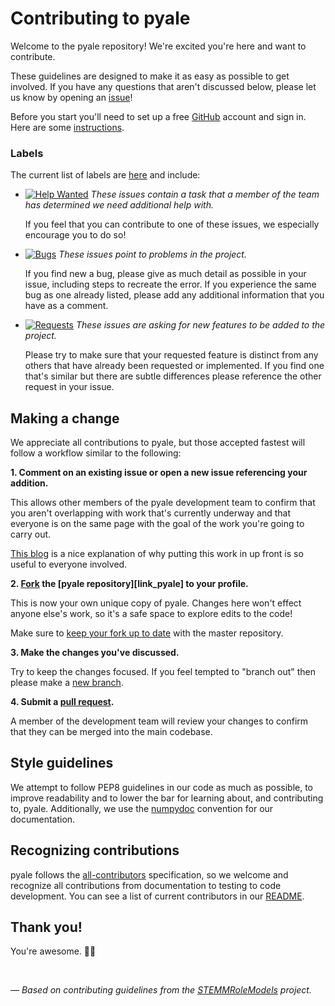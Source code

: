 # Contributing to pyale

Welcome to the pyale repository! We're excited you're here and want to contribute.  

These guidelines are designed to make it as easy as possible to get involved. If you have any questions that aren't discussed below, please let us know by opening an [issue][link_issues]!

Before you start you'll need to set up a free [GitHub][link_github] account and sign in. Here are some [instructions][link_signupinstructions].

### Labels

The current list of labels are [here][link_labels] and include:

* [![Help Wanted](https://img.shields.io/badge/-help%20wanted-159818.svg)][link_helpwanted] *These issues contain a task that a member of the team has determined we need additional help with.*

    If you feel that you can contribute to one of these issues, we especially encourage you to do so!

* [![Bugs](https://img.shields.io/badge/-bugs-fc2929.svg)][link_bugs] *These issues point to problems in the project.*

    If you find new a bug, please give as much detail as possible in your issue, including steps to recreate the error.
    If you experience the same bug as one already listed, please add any additional information that you have as a comment.

* [![Requests](https://img.shields.io/badge/-requests-fbca04.svg)][link_requests] *These issues are asking for new features to be added to the project.*

    Please try to make sure that your requested feature is distinct from any others that have already been requested or implemented. If you find one that's similar but there are subtle differences please reference the other request in your issue.

## Making a change

We appreciate all contributions to pyale, but those accepted fastest will follow a workflow similar to the following:

**1. Comment on an existing issue or open a new issue referencing your addition.**

This allows other members of the pyale development team to confirm that you aren't overlapping with work that's currently underway and that everyone is on the same page with the goal of the work you're going to carry out.

[This blog][link_pushpullblog] is a nice explanation of why putting this work in up front is so useful to everyone involved.

**2. [Fork][link_fork] the [pyale repository][link_pyale] to your profile.**

This is now your own unique copy of pyale. Changes here won't effect anyone else's work, so it's a safe space to explore edits to the code!

Make sure to [keep your fork up to date][link_updateupstreamwiki] with the master repository.

**3. Make the changes you've discussed.**

Try to keep the changes focused. If you feel tempted to "branch out" then please make a [new branch][link_branches].

**4. Submit a [pull request][link_pullrequest].**

A member of the development team will review your changes to confirm that they can be merged into the main codebase.

## Style guidelines

We attempt to follow PEP8 guidelines in our code as much as possible, to improve readability and to lower the bar for learning about, and contributing to, pyale.
Additionally, we use the [numpydoc][link_numpydoc] convention for our documentation.

## Recognizing contributions

pyale follows the [all-contributors][link_allcontributors] specification, so we welcome and recognize all contributions from documentation to testing to code development.
You can see a list of current contributors in our [README][link_readme].

## Thank you!

You're awesome. :wave::smiley:

<br>

*&mdash; Based on contributing guidelines from the [STEMMRoleModels][link_stemmrolemodels] project.*

[link_github]: https://github.com/
[link_meica]: https://github.com/NBCLab/pyale
[link_signupinstructions]: https://help.github.com/articles/signing-up-for-a-new-github-account
[link_react]: https://github.com/blog/2119-add-reactions-to-pull-requests-issues-and-comments
[link_issues]: https://github.com/NBCLab/pyale/issues
[link_labels]: https://github.com/NBCLab/pyale/labels
[link_discussingissues]: https://help.github.com/articles/discussing-projects-in-issues-and-pull-requests

[link_bugs]: https://github.com/NBCLab/pyale/labels/bug
[link_helpwanted]: https://github.com/NBCLab/pyale/labels/help%20wanted
[link_requests]: https://github.com/NBCLab/pyale/labels/requests

[link_pullrequest]: https://help.github.com/articles/creating-a-pull-request/
[link_fork]: https://help.github.com/articles/fork-a-repo/
[link_pushpullblog]: https://www.igvita.com/2011/12/19/dont-push-your-pull-requests/
[link_branches]: https://help.github.com/articles/creating-and-deleting-branches-within-your-repository/
[link_updateupstreamwiki]: https://help.github.com/articles/syncing-a-fork/
[link_numpydoc]: https://github.com/numpy/numpy/blob/master/doc/HOWTO_DOCUMENT.rst.txt
[link_allcontributors]: https://github.com/kentcdodds/all-contributors#emoji-key
[link_stemmrolemodels]: https://github.com/KirstieJane/STEMMRoleModels
[link_readme]: https://github.com/NBCLab/pyale/blob/master/README.md
